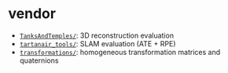# vendor
- [`TanksAndTemples/`](https://github.com/intel-isl/TanksAndTemples): 3D reconstruction evaluation
- [`tartanair_tools/`](https://github.com/castacks/tartanair_tools): SLAM evaluation (ATE + RPE)
- [`transformations/`](https://github.com/cgohlke/transformations): homogeneous transformation matrices and quaternions
